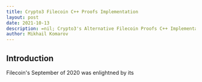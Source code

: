 ```yaml
---
title: Crypto3 Filecoin C++ Proofs Implementation
layout: post
date: 2021-10-13
description: =nil; Crypto3's Alternative Filecoin Proofs C++ Implementation.
author: Mikhail Komarov
---
```


## Introduction

Filecoin's September of 2020 was enlightned by its 
